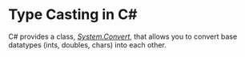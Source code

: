 # Type Casting in C#
C# provides a class, [_System.Convert_](https://docs.microsoft.com/en-us/dotnet/api/system.convert?view=net-5.0), that allows you to convert base datatypes (ints, doubles, chars) into each other.
